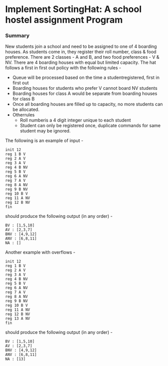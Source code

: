 # Implement SortingHat: A school hostel assignment Program

### Summary
New students join a school and need to be assigned to one of 4 boarding houses. As students come in,
they register their roll number, class & food preference. There are 2 classes - A and B, and two food
preferences - V & NV. There are 4 boarding houses with equal but limited capacity. The hat follows a
first in first out policy with the following rules -
* Queue will be processed based on the time a studentregistered, first in first out
* Boarding houses for students who prefer V cannot board NV students
* Boarding houses for class A would be separate from boarding houses for class B
* Once all boarding houses are filled up to capacity, no more students can be allocated.
* Otherrules
  * Roll numberis a 4 digit integer unique to each student
  * Student can only be registered once, duplicate commands for same student may be ignored.


The following is an example of input -
```
init 12
reg 1 B V
reg 2 A V
reg 3 A V
reg 4 B NV
reg 5 B V
reg 6 A NV
reg 7 A V
reg 8 A NV
reg 9 B NV
reg 10 B V
reg 11 A NV
reg 12 B NV
fin
```
should produce the following output (in any order) -
```
BV : [1,5,10]
AV : [2,3,7]
BNV : [4,9,12]
ANV : [6,8,11]
NA : []
```
Another example with overflows -
```
init 12
reg 1 B V
reg 2 A V
reg 3 A V
reg 4 B NV
reg 5 B V
reg 6 A NV
reg 7 A V
reg 8 A NV
reg 9 B NV
reg 10 B V
reg 11 A NV
reg 12 B NV
reg 13 A NV
fin
```
should produce the following output (in any order) -
```
BV : [1,5,10]
AV : [2,3,7]
BNV : [4,9,12]
ANV : [6,8,11]
NA : [13]
```
